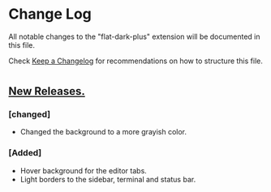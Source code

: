 # Change Log

All notable changes to the "flat-dark-plus" extension will be documented in this file.

Check [Keep a Changelog](http://keepachangelog.com/) for recommendations on how to structure this file.

#

## <u>New Releases.</u>

### [changed]

<ul>
<li>Changed the background to a more grayish color.</li>
</ul>

### [Added]

<ul>
<li> Hover background for the editor tabs.</li>
<li> Light borders to the sidebar, terminal and status bar.</li>
</ul>
